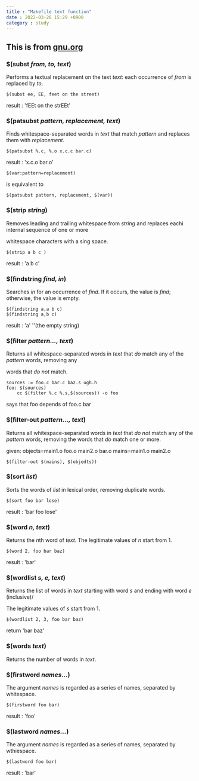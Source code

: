 ```yaml
---
title : "Makefile text function"
date : 2022-03-26 15:29 +0900
category : study
---
```


## This is from **[gnu.org](https://www.gnu.org/software/make/manual/html_node/Text-Functions.html#Text-Functions)**

### $(subst <em>from, to, text</em>)

Performs a textual replacement on the text <em>text</em>: each occurrence of <em>from</em> is replaced by <em>to</em>.

	$(subst ee, EE, feet on the street)
	
result : 'fEEt on the strEEt'


### $(patsubst <em>pattern, replacement, text</em>)

Finds whitespace-separated words in <em>text</em> that match <em>pattern</em> and replaces them with <em>replacement</em>.

	$(patsubst %.c, %.o x.c.c bar.c)

result : 'x.c.o bar.o'

	$(var:pattern=replacement)

is equivalent to

	$(patsubst pattern, replacement, $(var))


### $(strip <em>string</em>)

Removes leading and trailing whitespace from <em>string</em> and replaces eachi internal sequence of one or more

whitespace characters with a sing space.

	$(strip a b c )

result : 'a b c'


### $(findstring <em>find, in</em>)

Searches <em>in</em> for an occurrence of <em>find</em>. If it occurs, the value is <em>find</em>; otherwise, the value is empty.

	$(findstring a,a b c)
	$(findstring a,b c)

result : 'a' ''(the empty string)

### $(filter <em>pattern..., text</em>)

Returns all whitespace-separated words in <em>text</em> that <em>do</em> match any of the <em>pattern</em> words, removing any

words that <em>do not</em> match.

	sources := foo.c bar.c baz.s ugh.h
	foo: $(sources)
		cc $(filter %.c %.s,$(sources)) -o foo

says that foo depends of foo.c bar 

### $(filter-out <em>pattern..., text</em>)

Returns all whitespace-separated words in <em>text</em> that <em>do not</em> match any of the <em>pattern</em> words, removing the words that <em>do</em> match one or more.

given:
	objects=main1.o foo.o main2.o bar.o
	mains=main1.o main2.o

	$(filter-out $(mains), $(objedts))


### $(sort <em>list</em>)

Sorts the words of <em>list</em> in lexical order, removing duplicate words.

	$(sort foo bar lose)

result : 'bar foo lose'

### $(word <em>n, text</em>)

Returns the <em>n</em>th word of <em>text</em>. The legitimate values of <em>n</em> start from 1.

	$(word 2, foo bar baz)

result : 'bar'

### $(wordlist <em>s, e, text</em>)

Returns the list of words in <em>text</em> starting with word <em>s</em> and ending with word <em>e</em> (inclusive)/

The legitimate values of <em>s</em> start from 1.

	$(wordlist 2, 3, foo bar baz)

return 'bar baz'

### $(words <em>text</em>)

Returns the number of words in <em>text</em>.

### $(firstword <em>names...</em>)

The argument <em>names</em> is regarded as a series of names, separated by whitespace.

	$(firstword foo bar)

result : 'foo'


### $(lastword <em>names...</em>)

The argument <em>names</em> is regarded as a series of names, separated by wthiespace.

	$(lastword foo bar)

result : 'bar'

